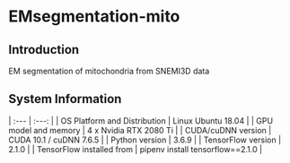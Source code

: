 # EMsegmentation-mito
## Introduction
EM segmentation of mitochondria from SNEMI3D data

## System Information

| :--- | :---: |
| OS Platform and Distribution | Linux Ubuntu 18.04 |
| GPU model and memory | 4 x Nvidia RTX 2080 Ti |
| CUDA/cuDNN version | CUDA 10.1 / cuDNN 7.6.5 |
| Python version | 3.6.9 |
| TensorFlow version | 2.1.0 |
| TensorFlow installed from | pipenv install tensorflow==2.1.0 |
